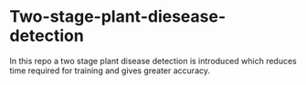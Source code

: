 # Two-stage-plant-diesease-detection
In this repo a two stage plant disease detection is introduced which reduces time required for training and gives greater accuracy.
